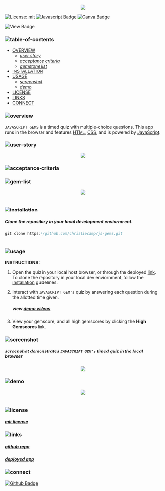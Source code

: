 <p align="center">
<img src="./mining-camp/branding/header.png"/>
</p>

[![License: mit](https://img.shields.io/badge/license-mit-beige)](https://opensource.org/licenses/MIT) 
[![Javascript Badge](https://img.shields.io/badge/javascript-peru.svg?&logo=javascript&logoColor=white)](https://javascript.com/)
[![Canva Badge](https://img.shields.io/badge/canva-chocolate.svg?&logo=Canva&logoColor=white)](https://canva.com/)

![View Badge](https://img.shields.io/badge/view-darkmode-black.svg?&logo=Github&logoColor=white)

### ![table-of-contents](./mining-camp/branding/toc.png)

  - [OVERVIEW](#overview)
    - [*user story*](#user-story)
    - [*acceptance criteria*](#acceptance-criteria)
    - [*gemstone list*](#gem-list)
  - [INSTALLATION](#installation)
  - [USAGE](#usage)
    - [*screenshot*](#screenshot)
    - [*demo*](#demo)
  - [LICENSE](#license)
  - [LINKS](#links)
  - [CONNECT](#connect)

  ### ![overview](./mining-camp/branding/1.png)

`JAVASCRIPT GEMS` is a timed quiz with multiple-choice questions. This app runs in the browser and features [HTML](https://developer.mozilla.org/en-US/docs/Web/HTML), [CSS](https://www.w3.org/Style/CSS/Overview.en.html#:~:text=What%20is%20CSS%3F,from%20the%20CSS%20working%20group.), and is powered by [JavaScript](https://www.javascript.com/).

### ![user-story](./mining-camp/branding/9.png)
<p align="center">
  <img src="./mining-camp/branding/user-story.png"/>
</p>

### ![acceptance-criteria](./mining-camp/branding/10.png)

<!-- <p align="center">
  <img src="./mining-camp/branding/ac.png"/>
</p> -->

### ![gem-list](./mining-camp/branding/11.png)

<p align="center">
  <img src="./mining-camp/branding/gem-list.png"/>
</p>

#

### ![installation](./mining-camp/branding/2.png)

##### *Clone the repository in your local development enviornment.*

```javascript
git clone https://github.com/christiecamp/js-gems.git
```

#

### ![usage](./mining-camp/branding/3.png)

**INSTRUCTIONS:**

1. Open the quiz in your local host browser, or through the deployed [link](https://christiecamp.github.io/js-gems/). To clone the repository in your local dev enviornment, follow the [installation](#installation) guidelines.

2. Interact with `JAVASCRIPT GEM's` quiz by answering each question during the allotted time given.
      ##### view [demo videos](#demo)
3. View your gemscore, and all high gemscores by clicking the **High Gemscores** link.

### ![screenshot](./mining-camp/branding/12.png)

##### *screenshot demonstrates `JAVASCRIPT GEM's` timed quiz in the **local browser***

<p align="center">
<img src="./mining-camp/demo/ss.png"/>
</p> 


### ![demo](./mining-camp/branding/13.png)

<p align="center">
<img src="./mining-camp/demo/gem.gif"/>
</p> 

#

### ![license](./mining-camp/branding/5.png)

##### [mit license](./LICENSE)


### ![links](./mining-camp/branding/6.png)

##### [*github repo*](https://github.com/christiecamp/js-gems)

##### [*deployed app*](https://christiecamp.github.io/js-gems/)

### ![connect](./mining-camp/branding/7.png)

[![Github Badge](https://img.shields.io/badge/christiecamp-darkred.svg?&logo=Github&logoColor=white)](https://github.com/christiecamp/js-gems)



